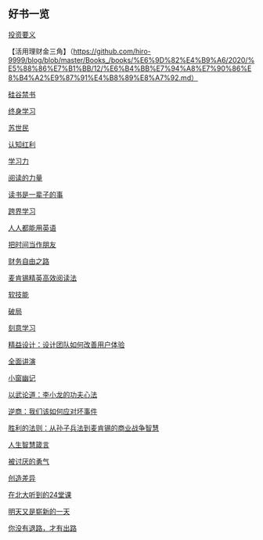 ## 好书一览
[投资要义](https://github.com/hiro-9999/blog/blob/master/Books_/books/%E6%9D%82%E4%B9%A6/2020/%E5%88%86%E7%B1%BB/11/%E6%8A%95%E8%B5%84%E8%A6%81%E4%B9%89.md)

【活用理财金三角】（https://github.com/hiro-9999/blog/blob/master/Books_/books/%E6%9D%82%E4%B9%A6/2020/%E5%88%86%E7%B1%BB/12/%E6%B4%BB%E7%94%A8%E7%90%86%E8%B4%A2%E9%87%91%E4%B8%89%E8%A7%92.md）

[硅谷禁书](
https://github.com/hiro-9999/blog/blob/master/Books_/books/%E4%BA%BA%E7%94%9F%E5%BF%83%E5%BE%97%E8%B4%B4/%E7%A1%85%E8%B0%B7%E7%A6%81%E4%B9%A6.md)

[终身学习](https://github.com/hiro-9999/blog/blob/master/Books_/books/%E6%9D%82%E4%B9%A6/%E5%AD%A6%E4%B9%A0/%E7%BB%88%E8%BA%AB%E5%AD%A6%E4%B9%A0.md)

[苏世民](https://github.com/hiro-9999/blog/blob/master/Books_/books/%E4%BA%BA%E7%94%9F%E5%BF%83%E5%BE%97%E8%B4%B4/%E8%8B%8F%E4%B8%96%E6%B0%91.md)

[认知红利](https://github.com/hiro-9999/blog/blob/master/Books_/books/%E4%BA%BA%E7%94%9F%E5%BF%83%E5%BE%97%E8%B4%B4/%E8%AE%A4%E7%9F%A5%E7%BA%A2%E5%88%A9.md)

[学习力](https://github.com/hiro-9999/blog/blob/master/Books_/books/Leadership/%E5%AD%A6%E4%B9%A0%E5%8A%9B-%E5%8F%8D%E6%9C%AC%E8%83%BD_%E6%B7%B1%E5%BA%A6%E6%80%9D%E7%BB%B4_%E4%B8%AA%E4%BD%93%E8%B5%8B%E8%83%BD.md)

[阅读的力量](https://github.com/hiro-9999/blog/blob/master/Books_/books/%E4%BA%BA%E7%94%9F%E5%BF%83%E5%BE%97%E8%B4%B4/%E5%8A%9B%E9%87%8F.md)

[读书是一辈子的事](https://github.com/hiro-9999/blog/blob/master/Books_/books/%E4%BA%BA%E7%94%9F%E5%BF%83%E5%BE%97%E8%B4%B4/%E8%AF%BB%E4%B9%A6%E6%98%AF%E4%B8%80%E8%BE%88%E5%AD%90%E7%9A%84%E4%BA%8B.md)

[跨界学习](https://github.com/hiro-9999/blog/blob/master/Books_/books/%E4%BA%BA%E7%94%9F%E5%BF%83%E5%BE%97%E8%B4%B4/%E8%B7%A8%E7%95%8C%E5%AD%A6%E4%B9%A0.md)

[人人都能用英语](https://github.com/hiro-9999/blog/blob/master/Books_/books/lixiaolai/%E4%BA%BA%E4%BA%BA%E9%83%BD%E8%83%BD%E7%94%A8%E8%8B%B1%E8%AF%AD.md)

[把时间当作朋友]()

[财务自由之路](https://github.com/hiro-9999/blog/blob/master/Books_/books/lixiaolai/%E6%9D%8E%E7%AC%91%E6%9D%A5%E8%B4%A2%E5%AF%8C%E8%87%AA%E7%94%B1%E4%B9%8B%E8%B7%AF.md)

[麦肯锡精英高效阅读法](https://github.com/hiro-9999/blog/blob/master/Books_/books/%E6%9D%82%E4%B9%A6/%E9%BA%A6%E8%82%AF%E9%94%A1%E7%B2%BE%E8%8B%B1%E9%AB%98%E6%95%88%E9%98%85%E8%AF%BB%E6%B3%95.md)

[软技能](https://github.com/hiro-9999/blog/blob/master/Books_/books/Leadership/%E8%BD%AF%E6%8A%80%E8%83%BD.md)

[破局](https://github.com/hiro-9999/blog/blob/master/Books_/books/%E4%BA%BA%E7%94%9F%E5%BF%83%E5%BE%97%E8%B4%B4/%E7%A0%B4%E5%B1%80%EF%BC%9A%E8%B6%85%E8%B6%8A%E5%90%8C%E9%BE%84%E4%BA%BA%E7%9A%84%E6%80%9D%E8%80%83%E4%B8%8E%E8%A1%8C%E5%8A%A8%E6%8C%87%E5%8D%97.md)

[刻意学习](https://github.com/hiro-9999/blog/blob/master/Books_/books/%E6%9D%82%E4%B9%A6/2020/%E5%88%86%E7%B1%BB/11/%E5%88%BB%E6%84%8F%E5%AD%A6%E4%B9%A0.md)

[精益设计：设计团队如何改善用户体验](https://github.com/hiro-9999/blog/tree/master/Books_/books/%E6%9D%82%E4%B9%A6/2020/%E5%88%86%E7%B1%BB/09)


[全面讲演](https://github.com/hiro-9999/blog/blob/master/Books_/books/%E6%9D%82%E4%B9%A6/2020/%E5%88%86%E7%B1%BB/07/%E5%85%A8%E8%84%91%E6%BC%94%E8%AE%B2%20%E5%B7%A6%E8%84%91%E9%80%BB%E8%BE%91%EF%BC%8C%E5%8F%B3%E8%84%91%E6%83%85%E5%95%86.md)

[小窗幽记](https://github.com/hiro-9999/blog/blob/master/Books_/books/%E6%9D%82%E4%B9%A6/2020/%E5%88%86%E7%B1%BB/07/%E5%B0%8F%E7%AA%97%E5%B9%BD%E8%AE%B0.md)

[以武论道：李小龙的功夫心法](https://github.com/hiro-9999/blog/blob/master/Books_/books/%E6%9D%82%E4%B9%A6/2020/%E5%88%86%E7%B1%BB/07/%E4%BB%A5%E6%AD%A6%E8%AE%BA%E9%81%93%EF%BC%9A%E6%9D%8E%E5%B0%8F%E9%BE%99%E7%9A%84%E5%8A%9F%E5%A4%AB%E5%BF%83%E6%B3%95.md)

[逆商：我们该如何应对坏事件](https://github.com/hiro-9999/blog/blob/master/Books_/books/%E6%9D%82%E4%B9%A6/2020/%E5%88%86%E7%B1%BB/08/%E9%80%86%E5%95%86%EF%BC%9A%E6%88%91%E4%BB%AC%E8%AF%A5%E5%A6%82%E4%BD%95%E5%BA%94%E5%AF%B9%E5%9D%8F%E4%BA%8B%E4%BB%B6.md)

[胜利的法则：从孙子兵法到麦肯锡的商业战争智慧](https://github.com/hiro-9999/blog/blob/master/Books_/books/%E6%9D%82%E4%B9%A6/2020/%E5%88%86%E7%B1%BB/08/%E8%83%9C%E5%88%A9%E7%9A%84%E6%B3%95%E5%88%99%EF%BC%9A%E4%BB%8E%E5%AD%99%E5%AD%90%E5%85%B5%E6%B3%95%E5%88%B0%E9%BA%A6%E8%82%AF%E9%94%A1%E7%9A%84%E5%95%86%E4%B8%9A%E6%88%98%E4%BA%89%E6%99%BA%E6%85%A7.md)


[人生智慧箴言](https://github.com/hiro-9999/blog/blob/master/Books_/books/%E6%9D%82%E4%B9%A6/2020/%E5%88%86%E7%B1%BB/08/%E4%BA%BA%E7%94%9F%E6%99%BA%E6%85%A7%E7%AE%B4%E8%A8%80.md)

[被讨厌的勇气](https://github.com/hiro-9999/blog/blob/master/Books_/books/%E6%9D%82%E4%B9%A6/2020/%E5%88%86%E7%B1%BB/09/%E8%A2%AB%E8%AE%A8%E5%8E%8C%E7%9A%84%E5%8B%87%E6%B0%94.md)

[创造差异](https://github.com/hiro-9999/blog/blob/master/Books_/books/%E6%9D%82%E4%B9%A6/2020/%E5%88%86%E7%B1%BB/10/%E5%88%9B%E9%80%A0%E5%B7%AE%E5%BC%82.md)

[在北大听到的24堂课](https://github.com/hiro-9999/blog/blob/master/Books_/books/%E6%9D%82%E4%B9%A6/2020/%E5%88%86%E7%B1%BB/10/%E5%9C%A8%E5%8C%97%E5%A4%A7%E5%90%AC%E5%88%B0%E7%9A%8424%E5%A0%82%E8%AF%BE.md)


[明天又是崭新的一天](https://github.com/hiro-9999/blog/blob/master/Books_/books/%E6%9D%82%E4%B9%A6/2020/%E5%88%86%E7%B1%BB/12/%E6%98%8E%E5%A4%A9%E5%8F%88%E6%98%AF%E5%B4%AD%E6%96%B0%E7%9A%84%E4%B8%80%E5%A4%A9.md)

[你没有退路，才有出路](https://github.com/hiro-9999/blog/blob/master/Books_/books/%E6%9D%82%E4%B9%A6/2020/%E5%88%86%E7%B1%BB/12/%E4%BD%A0%E6%B2%A1%E6%9C%89%E9%80%80%E8%B7%AF%EF%BC%8C%E6%89%8D%E6%9C%89%E5%87%BA%E8%B7%AF.md)
